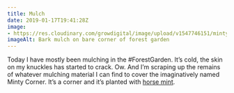 ```yaml
---
title: Mulch
date: 2019-01-17T19:41:28Z
image: 
- https://res.cloudinary.com/growdigital/image/upload/v1547746151/mintycorner-7C4BD5DC.jpg
imageAlt: Bark mulch on bare corner of forest garden
---
```


Today I have mostly been mulching in the #ForestGarden. It’s cold, the skin on my knuckles has started to crack. Ow. And I’m scraping up the remains of whatever mulching material I can find to cover the imaginatively named Minty Corner. It’s a corner and it’s planted with [horse mint](https://en.wikipedia.org/wiki/Mentha_longifolia). 

